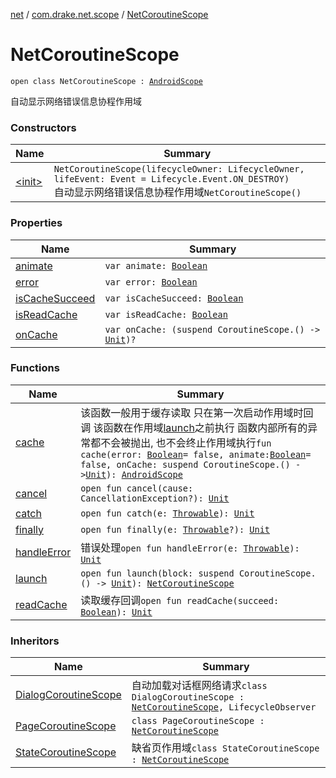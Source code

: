 [net](../../index.md) / [com.drake.net.scope](../index.md) / [NetCoroutineScope](./index.md)

# NetCoroutineScope

`open class NetCoroutineScope : `[`AndroidScope`](../-android-scope/index.md)

自动显示网络错误信息协程作用域

### Constructors

| Name | Summary |
|---|---|
| [&lt;init&gt;](-init-.md) | `NetCoroutineScope(lifecycleOwner: LifecycleOwner, lifeEvent: Event = Lifecycle.Event.ON_DESTROY)`<br>自动显示网络错误信息协程作用域`NetCoroutineScope()` |

### Properties

| Name | Summary |
|---|---|
| [animate](animate.md) | `var animate: `[`Boolean`](https://kotlinlang.org/api/latest/jvm/stdlib/kotlin/-boolean/index.html) |
| [error](error.md) | `var error: `[`Boolean`](https://kotlinlang.org/api/latest/jvm/stdlib/kotlin/-boolean/index.html) |
| [isCacheSucceed](is-cache-succeed.md) | `var isCacheSucceed: `[`Boolean`](https://kotlinlang.org/api/latest/jvm/stdlib/kotlin/-boolean/index.html) |
| [isReadCache](is-read-cache.md) | `var isReadCache: `[`Boolean`](https://kotlinlang.org/api/latest/jvm/stdlib/kotlin/-boolean/index.html) |
| [onCache](on-cache.md) | `var onCache: (suspend CoroutineScope.() -> `[`Unit`](https://kotlinlang.org/api/latest/jvm/stdlib/kotlin/-unit/index.html)`)?` |

### Functions

| Name | Summary |
|---|---|
| [cache](cache.md) | 该函数一般用于缓存读取 只在第一次启动作用域时回调 该函数在作用域[launch](launch.md)之前执行 函数内部所有的异常都不会被抛出, 也不会终止作用域执行`fun cache(error: `[`Boolean`](https://kotlinlang.org/api/latest/jvm/stdlib/kotlin/-boolean/index.html)` = false, animate: `[`Boolean`](https://kotlinlang.org/api/latest/jvm/stdlib/kotlin/-boolean/index.html)` = false, onCache: suspend CoroutineScope.() -> `[`Unit`](https://kotlinlang.org/api/latest/jvm/stdlib/kotlin/-unit/index.html)`): `[`AndroidScope`](../-android-scope/index.md) |
| [cancel](cancel.md) | `open fun cancel(cause: CancellationException?): `[`Unit`](https://kotlinlang.org/api/latest/jvm/stdlib/kotlin/-unit/index.html) |
| [catch](catch.md) | `open fun catch(e: `[`Throwable`](https://kotlinlang.org/api/latest/jvm/stdlib/kotlin/-throwable/index.html)`): `[`Unit`](https://kotlinlang.org/api/latest/jvm/stdlib/kotlin/-unit/index.html) |
| [finally](finally.md) | `open fun finally(e: `[`Throwable`](https://kotlinlang.org/api/latest/jvm/stdlib/kotlin/-throwable/index.html)`?): `[`Unit`](https://kotlinlang.org/api/latest/jvm/stdlib/kotlin/-unit/index.html) |
| [handleError](handle-error.md) | 错误处理`open fun handleError(e: `[`Throwable`](https://kotlinlang.org/api/latest/jvm/stdlib/kotlin/-throwable/index.html)`): `[`Unit`](https://kotlinlang.org/api/latest/jvm/stdlib/kotlin/-unit/index.html) |
| [launch](launch.md) | `open fun launch(block: suspend CoroutineScope.() -> `[`Unit`](https://kotlinlang.org/api/latest/jvm/stdlib/kotlin/-unit/index.html)`): `[`NetCoroutineScope`](./index.md) |
| [readCache](read-cache.md) | 读取缓存回调`open fun readCache(succeed: `[`Boolean`](https://kotlinlang.org/api/latest/jvm/stdlib/kotlin/-boolean/index.html)`): `[`Unit`](https://kotlinlang.org/api/latest/jvm/stdlib/kotlin/-unit/index.html) |

### Inheritors

| Name | Summary |
|---|---|
| [DialogCoroutineScope](../-dialog-coroutine-scope/index.md) | 自动加载对话框网络请求`class DialogCoroutineScope : `[`NetCoroutineScope`](./index.md)`, LifecycleObserver` |
| [PageCoroutineScope](../-page-coroutine-scope/index.md) | `class PageCoroutineScope : `[`NetCoroutineScope`](./index.md) |
| [StateCoroutineScope](../-state-coroutine-scope/index.md) | 缺省页作用域`class StateCoroutineScope : `[`NetCoroutineScope`](./index.md) |
